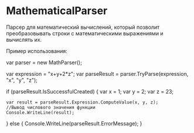 # MathematicalParser
Парсер для математический вычислений, который позволит преобразовывать строки с математическими выражениями и вычислять их.

Пример использования:

var parser = new MathParser();

var expression = "x+y+2*z";
var parseResult = parser.TryParse(expression, "x", "y", "z");

if (parseResult.IsSuccessfulCreated)
{
    var x = 1;
    var y = 2;
    var z = 23;
    
    var result = parseResult.Expression.ComputeValue(x, y, z);
    //Вывод числового значения функции
    Console.WriteLine(result);
}
else
{
    Console.WriteLine(parseResult.ErrorMessage);
}
